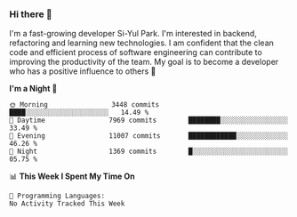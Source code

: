 ### Hi there 👋


I'm a fast-growing developer Si-Yul Park. I'm interested in backend, refactoring and learning new technologies. I am confident that the clean code and efficient process of software engineering can contribute to improving the productivity of the team. My goal is to become a developer who has a positive influence to others 🔭

<!--START_SECTION:waka-->
**I'm a Night 🦉** 

```text
🌞 Morning                3448 commits        ████░░░░░░░░░░░░░░░░░░░░░   14.49 % 
🌆 Daytime                7969 commits        ████████░░░░░░░░░░░░░░░░░   33.49 % 
🌃 Evening                11007 commits       ████████████░░░░░░░░░░░░░   46.26 % 
🌙 Night                  1369 commits        █░░░░░░░░░░░░░░░░░░░░░░░░   05.75 % 
```


📊 **This Week I Spent My Time On** 

```text
💬 Programming Languages: 
No Activity Tracked This Week
```


<!--END_SECTION:waka-->
